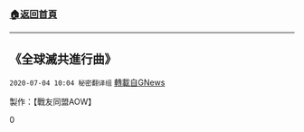 ###  [:house:返回首頁](https://github.com/ourhimalayas/txt)
---

## 《全球滅共進行曲》
`2020-07-04 10:04 秘密翻译组` [轉載自GNews](https://gnews.org/zh-hant/253846/)

製作：【戰友同盟AOW】

0
